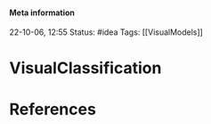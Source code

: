 #### Meta information
22-10-06, 12:55
Status: #idea
Tags: [[VisualModels]]





# VisualClassification







# References
